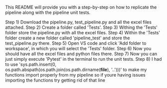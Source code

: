 This README will provide you with a step-by-step on how to replicate the pipeline along with the pipeline unit tests.

Step 1) Download the pipeline.py, test_pipeline.py and all the excel files attached.
Step 2) Create a folder called 'Tests'.
Step 3) Withing the 'Tests' folder store the pipeline.py with all the excel files. 
Step 4) Within the 'Tests' folder create a new folder called 'pipeline_test' and store the test_pipeline.py there.
Step 5) Open VS code and click 'Add folder to workspace', in which you will select the 'Tests' folder.
Step 6) Now you should have all the excel files and python files there.
Step 7) Now you can just simply execute 'Pytest' in the terminal to run the unit tests.
Step 8) I had to use 'sys.path.insert(0, os.path.abspath(os.path.join(os.path.dirname(__file__), '..')))' to make my functions import properly from my pipeline so if youre having issues importing the functions try getting rid of that line 

